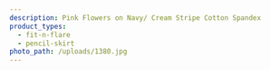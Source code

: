 ```yaml
---
description: Pink Flowers on Navy/ Cream Stripe Cotton Spandex
product_types:
  - fit-n-flare
  - pencil-skirt
photo_path: /uploads/1380.jpg
---
```

